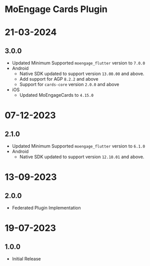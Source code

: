 # MoEngage Cards Plugin

# 21-03-2024

## 3.0.0
- Updated Minimum Supported `moengage_flutter` version to `7.0.0`
- Android
  - Native SDK updated to support version `13.00.00` and above.
  - Add support for AGP `8.2.2` and above
  - Support for `cards-core` version `2.0.0` and above
- iOS
  - Updated MoEngageCards to `4.15.0`

# 07-12-2023

## 2.1.0
- Updated Minimum Supported `moengage_flutter` version to `6.1.0`
- Android
    - Native SDK updated to support version `12.10.01` and above.

# 13-09-2023

## 2.0.0
- Federated Plugin Implementation

# 19-07-2023

## 1.0.0
- Initial Release
